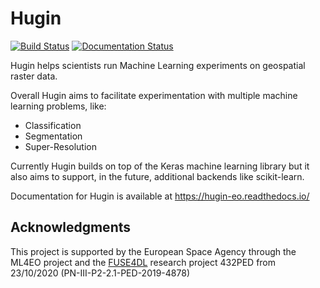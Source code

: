 # Hugin

[![Build Status](https://travis-ci.com/sage-group/hugin.svg?branch=master)](https://travis-ci.com/sage-group/hugin)
[![Documentation Status](https://readthedocs.org/projects/hugin-eo/badge/?version=latest)](https://hugin-eo.readthedocs.io/en/latest/?badge=latest)


Hugin helps scientists run Machine Learning experiments on geospatial raster data.

Overall Hugin aims to facilitate experimentation with multiple machine learning problems, like:

 - Classification
 - Segmentation
 - Super-Resolution

Currently Hugin builds on top of the Keras machine learning library but it also aims to support, in the future, additional backends like scikit-learn.

Documentation for Hugin is available at https://hugin-eo.readthedocs.io/

## Acknowledgments

This project is supported by the European Space Agency through the ML4EO project and the [FUSE4DL](http://fuse4dl.hpc.uvt.ro/) research project 432PED from 23/10/2020 (PN-III-P2-2.1-PED-2019-4878)